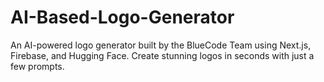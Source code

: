 # AI-Based-Logo-Generator
An AI-powered logo generator built by the BlueCode Team using Next.js, Firebase, and Hugging Face. Create stunning logos in seconds with just a few prompts.
